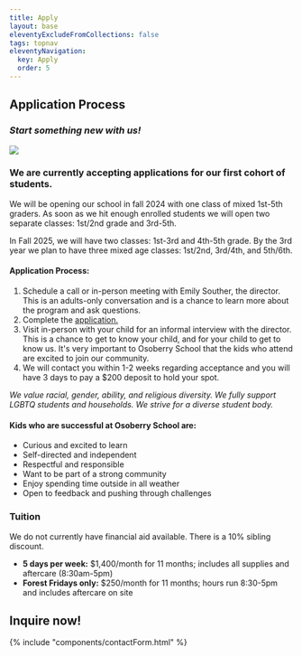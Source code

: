 ```yaml
---
title: Apply
layout: base
eleventyExcludeFromCollections: false
tags: topnav
eleventyNavigation:
  key: Apply
  order: 5
---
```

## Application Process

### *Start something new with us!*

![](/assets/uploads/dice.jpg)

### We are currently accepting applications for our first cohort of students.

We will be opening our school in fall 2024 with one class of mixed 1st-5th graders. As soon as we hit enough enrolled students we will open two separate classes: 1st/2nd grade and 3rd-5th.

In Fall 2025, we will have two classes: 1st-3rd and 4th-5th grade. By the 3rd year we plan to have three mixed age classes: 1st/2nd, 3rd/4th, and 5th/6th. 

#### Application Process:

1. Schedule a call or in-person meeting with Emily Souther, the director. This is an adults-only conversation and is a chance to learn more about the program and ask questions.
2. Complete the [application.](https://forms.gle/YPW8pkDc4gxgxHMx8)
3. Visit in-person with your child for an informal interview with the director. This is a chance to get to know your child, and for your child to get to know us. It's very important to Osoberry School that the kids who attend are excited to join our community.
4. We will contact you within 1-2 weeks regarding acceptance and you will have 3 days to pay a $200 deposit to hold your spot.

*We value racial, gender, ability, and religious diversity. We fully support LGBTQ students and households. We strive for a diverse student body.*

#### Kids who are successful at Osoberry School are:

* Curious and excited to learn
* Self-directed and independent
* Respectful and responsible
* Want to be part of a strong community
* Enjoy spending time outside in all weather
* Open to feedback and pushing through challenges

### Tuition

We do not currently have financial aid available. There is a 10% sibling discount.

* **5 days per week:** $1,400/month for 11 months; includes all supplies and aftercare (8:30am-5pm)
* **Forest Fridays only:** $250/month for 11 months; hours run 8:30-5pm and includes aftercare on site

## Inquire now!

{% include "components/contactForm.html" %}
